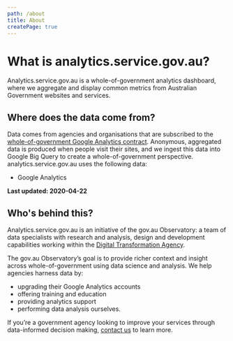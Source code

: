 ```yaml
---
path: /about
title: About
createPage: true
---
```


# What is analytics.service.gov.au?

Analytics.service.gov.au is a whole-of-government analytics dashboard, where we aggregate and display common metrics from Australian Government websites and services.

## Where does the data come from?

Data comes from agencies and organisations that are subscribed to the [whole-of-government Google Analytics contract](https://www.dta.gov.au/our-projects/google-analytics-government). Anonymous, aggregated data is produced when people visit their sites, and we ingest this data into Google Big Query to create a whole-of-government perspective.
analytics.service.gov.au uses the following data:

- Google Analytics

**Last updated: 2020-04-22**

## Who's behind this?

Analytics.service.gov.au is an initiative of the gov.au Observatory: a team of data specialists with research and analysis, design and development capabilities working within the [Digital Transformation Agency](https://dta.gov.au).

The gov.au Observatory’s goal is to provide richer context and insight across whole-of-government using data science and analysis. We help agencies harness data by:

- upgrading their Google Analytics accounts
- offering training and education
- providing analytics support
- performing data analysis ourselves.

If you’re a government agency looking to improve your services through data-informed decision making, [contact us](/contact) to learn more.
